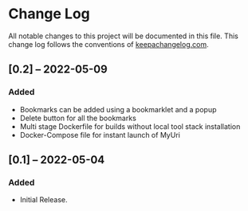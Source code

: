 # Change Log
All notable changes to this project will be documented in this file. This change log follows the conventions of [keepachangelog.com](http://keepachangelog.com/).

## [0.2] – 2022-05-09
### Added
- Bookmarks can be added using a bookmarklet and a popup
- Delete button for all the bookmarks
- Multi stage Dockerfile for builds without local tool stack installation
- Docker-Compose file for instant launch of MyUri

## [0.1] – 2022-05-04
### Added
- Initial Release.
